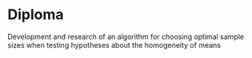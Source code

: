 # Diploma
Development and research of an algorithm for choosing optimal sample sizes when testing hypotheses about the homogeneity of means
